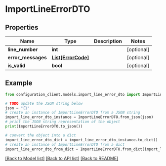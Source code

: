 # ImportLineErrorDTO


## Properties

Name | Type | Description | Notes
------------ | ------------- | ------------- | -------------
**line_number** | **int** |  | [optional] 
**error_messages** | [**List[ErrorCode]**](ErrorCode.md) |  | [optional] 
**is_valid** | **bool** |  | [optional] 

## Example

```python
from configuration_client.models.import_line_error_dto import ImportLineErrorDTO

# TODO update the JSON string below
json = "{}"
# create an instance of ImportLineErrorDTO from a JSON string
import_line_error_dto_instance = ImportLineErrorDTO.from_json(json)
# print the JSON string representation of the object
print(ImportLineErrorDTO.to_json())

# convert the object into a dict
import_line_error_dto_dict = import_line_error_dto_instance.to_dict()
# create an instance of ImportLineErrorDTO from a dict
import_line_error_dto_from_dict = ImportLineErrorDTO.from_dict(import_line_error_dto_dict)
```
[[Back to Model list]](../README.md#documentation-for-models) [[Back to API list]](../README.md#documentation-for-api-endpoints) [[Back to README]](../README.md)


